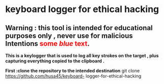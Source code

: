 # keyboard logger for ethical hacking

## Warning : this tool is intended for educational purposes only , never use for malicious Intentions <span style="color:red">some *blue* text</span>.

**This is a keylogger that is used to log all key strokes on the target , plus capturing everything  copied to the clipboard .**<br/>

**First :clone the repository to the intended destination**
      git clone https://github.com/husa45/keyboard- logger-for-ethical-hacking 
      
